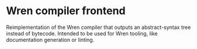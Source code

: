# Wren compiler frontend

Reimplementation of the Wren compiler that outputs an abstract-syntax tree instead of bytecode. Intended to be used for
Wren tooling, like documentation generation or linting.
